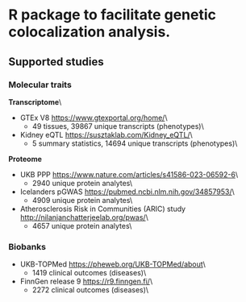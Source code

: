 # R package to facilitate genetic colocalization analysis.

## Supported studies

### Molecular traits

**Transcriptome**\
- GTEx V8 <https://www.gtexportal.org/home/>\
  - 49 tissues, 39867 unique transcripts (phenotypes)\
- Kidney eQTL <https://susztaklab.com/Kidney_eQTL/>\
  - 5 summary statistics, 14694 unique transcripts (phenotypes)\

**Proteome**

- UKB PPP <https://www.nature.com/articles/s41586-023-06592-6>\
  - 2940 unique protein analytes\
- Icelanders pGWAS <https://pubmed.ncbi.nlm.nih.gov/34857953/>\
  - 4909 unique protein analytes\
- Atherosclerosis Risk in Communities (ARIC) study <http://nilanjanchatterjeelab.org/pwas/>\
  - 4657 unique protein analytes\

### Biobanks
- UKB-TOPMed <https://pheweb.org/UKB-TOPMed/about>\
  - 1419 clinical outcomes (diseases)\
- FinnGen release 9 <https://r9.finngen.fi/>\
  - 2272 clinical outcomes (diseases)\
